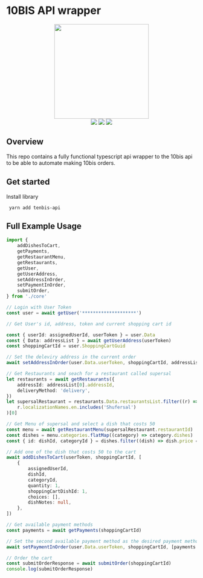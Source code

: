 # 10BIS API wrapper

<p align=center>
    <img src="https://servul-api.azureedge.net/Sites/IL/mini_logos/10bis.jpg" width=250>
  <br>
  <img src="https://img.shields.io/badge/License-MIT-yellow.svg">
<img src="https://img.shields.io/badge/License-Apache%202.0-blue.svg">
  <img src="https://img.shields.io/badge/10BIS-API-orange">
</p>

## Overview

This repo contains a fully functional typescript api wrapper to the 10bis api to be able to automate making 10bis orders.

## Get started

Install library

``` yarn add tenbis-api```

## Full Example Usage

```typescript
import {
    addDishesToCart,
    getPayments,
    getRestaurantMenu,
    getRestaurants,
    getUser,
    getUserAddress,
    setAddressInOrder,
    setPaymentInOrder,
    submitOrder,
} from './core'

// Login with User Token
const user = await getUser('********************')

// Get User's id, address, token and current shopping cart id

const { userId: assignedUserId, userToken } = user.Data
const { Data: addressList } = await getUserAddress(userToken)
const shoppingCartId = user.ShoppingCartGuid

// Set the deleviry address in the current order
await setAddressInOrder(user.Data.userToken, shoppingCartId, addressList[0])

// Get Restaurants and seach for a restaurant called supersal
let restaurants = await getRestaurants({
    addressId: addressList[0].addressId,
    deliveryMethod: 'delivery',
})
let supersalRestaurant = restaurants.Data.restaurantsList.filter((r) =>
    r.localizationNames.en.includes('Shufersal')
)[0]

// Get Menu of supersal and select a dish that costs 50
const menu = await getRestaurantMenu(supersalRestaurant.restaurantId)
const dishes = menu.categories.flatMap((category) => category.dishes)
const { id: dishId, categoryId } = dishes.filter((dish) => dish.price === 50)[0]

// Add one of the dish that costs 50 to the cart
await addDishesToCart(userToken, shoppingCartId, [
    {
        assignedUserId,
        dishId,
        categoryId,
        quantity: 1,
        shoppingCartDishId: 1,
        choices: [],
        dishNotes: null,
    },
])

// Get available payment methods
const payments = await getPayments(shoppingCartId)

// Set the second available payment method as the desired payment method
await setPaymentInOrder(user.Data.userToken, shoppingCartId, [payments.Data[2]])

// Order the cart
const submitOrderResponse = await submitOrder(shoppingCartId)
console.log(submitOrderResponse)
```
